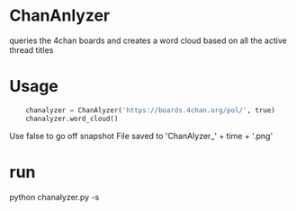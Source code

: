 # ChanAnlyzer
queries the 4chan boards and creates a word cloud based on all the active thread titles

# Usage
```python
    chanalyzer = ChanAlyzer('https://boards.4chan.org/pol/', true)
    chanalyzer.word_cloud()
```
Use false to go off snapshot
File saved to 'ChanAlyzer_' + time + '.png'

# run
python chanalyzer.py -s
